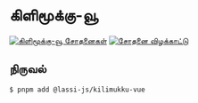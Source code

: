 # கிளிமூக்கு-வூ

[![கிளிமூக்கு-வூ சோதனைகள்](https://github.com/lassi-niruvanam/kilimukku-vue/actions/workflows/tests.yml/badge.svg?branch=main)](https://github.com/lassi-niruvanam/kilimukku-vue/actions/workflows/tests.yml)
[![சோதனை விழக்காட்டு](https://codecov.io/github/lassi-niruvanam/kilimukku-vue/graph/badge.svg)](https://codecov.io/github/lassi-niruvanam/kilimukku-vue)


## நிருவல்
```
$ pnpm add @lassi-js/kilimukku-vue
```
